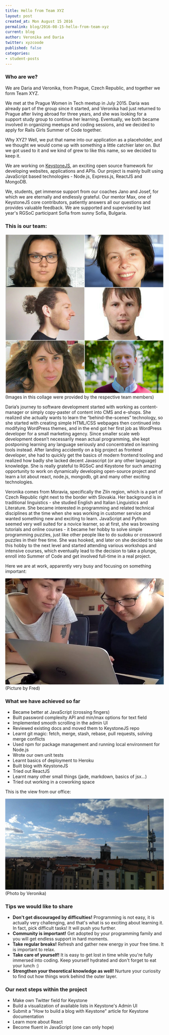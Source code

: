 ```yaml
---
title: Hello from Team XYZ
layout: post
created_at: Mon August 15 2016
permalink: blog/2016-08-15-hello-from-team-xyz
current: blog
author: Veronika and Daria
twitter: xyzcoode
published: false
categories:
- student-posts
---
```


### Who are we?

We are Daria and Veronika, from Prague, Czech Republic, and together we form Team XYZ.

We met at the Prague Women in Tech meetup in July 2015. Daria was already part of the group since it started, and Veronika had just returned to Prague after living abroad for three years, and she was looking for a support study group to continue her learning. Eventually, we both became involved in organizing meetups and coding sessions, and we decided to apply for Rails Girls Summer of Code together.

Why XYZ? Well, we put that name into our application as a placeholder, and we thought we would come up with something a little catchier later on. But we got used to it and we kind of grew to like this name, so we decided to keep it.

We are working on [KeystoneJS](http://keystonejs.com/), an exciting open source framework for developing websites, applications and APIs. Our project is mainly built using JavaScript based technologies - Node.js, Express.js, ReactJS and MongoDB.

We, students, get immense support from our coaches Jano and Josef, for which we are eternally and endlessly grateful. Our mentor Max, one of KeystoneJS core contributors, patiently answers all our questions and provides valuable feedback. We are supported and supervised by last year's RGSoC participant Sofia from sunny Sofia, Bulgaria.

### This is our team:

![Team-XYZ](/img/blog/2016/team-xyz.jpg)
(Images in this collage were provided by the respective team members)

Daria’s journey to software development started with working as content-manager or simply copy-paster of content into CMS and e-shops. She realized she actually wants to learn the “behind-the-scenes” technology, so she started with creating simple HTML/CSS webpages then continued into modifying WordPress themes, and in the end got her first job as WordPress developer for a small marketing agency. Since smaller scale web development doesn’t necessarily mean actual programming, she kept postponing learning any language seriously and concentrated on learning tools instead. After landing accidently on a big project as frontend developer, she had to quickly get the basics of modern frontend tooling and realized how badly she lacked decent Javascript (or any other language) knowledge. She is really grateful to RGSoC and Keystone for such amazing opportunity to work on dynamically developing open-source project and learn a lot about react, node.js, mongodb, git and many other exciting technologies.

Veronika comes from Moravia, specifically the Zlín region, which is a part of Czech Republic right next to the border with Slovakia.
Her background is in traditional linguistics - she studied English and Italian Linguistics and Literature.
She became interested in programming and related technical disciplines at the time when she was working in customer service and wanted something new and exciting to learn. JavaScript and Python seemed very well suited for a novice learner, so at first, she was browsing tutorials and online courses - it became her hobby to solve simple programming puzzles, just like other people like to do sudoku or crossword puzzles in their free time.
She was hooked, and later on she decided to take this hobby to the next level and started attending various workshops and intensive courses, which eventually lead to the decision to take a plunge, enroll into Summer of Code and get involved full-time in a real project.

Here we are at work, apparently very busy and focusing on something important:

![Team-XYZ](/img/blog/2016/xyz-team-working.png)
(Picture by Fred)

### What we have achieved so far

* Became better at JavaScript (crossing fingers)
* Built password complexity API and min/max options for text field
* Implemented smooth scrolling in the admin UI
* Reviewed existing docs and moved them to KeystoneJS repo
* Learnt git magic: fetch, merge, stash, rebase, pull requests, solving merge conflicts
* Used npm for package management and running local environment for Node.js
* Wrote our own unit tests
* Learnt basics of deployment to Heroku
* Built blog with KeystoneJS
* Tried out ReactJS
* Learnt many other small things (jade, markdown, basics of jsx...)
* Tried out working in a coworking space

This is the view from our office:

![Office view](/img/blog/2016/prague-coworking.jpg)
(Photo by Veronika)

### Tips we would like to share

* **Don't get discouraged by difficulties!** Programming is not easy, it is actually very challenging, and that's what is so exciting about learning it. In fact, pick difficult tasks! It will push you further.
* **Community is important!** Get adopted by your programming family and you will get endless support in hard moments.
* **Take regular breaks!** Refresh and gather new energy in your free time. It is important to relax.
* **Take care of yourself!** It is easy to get lost in time while you're fully immersed into coding. Keep yourself hydrated and don't forget to eat your lunch :)
* **Strengthen your theoretical knowledge as well!** Nurture your curiosity to find out how things work behind the outer layer.

### Our next steps within the project

* Make own Twitter field for Keystone
* Build a visualization of available lists in Keystone's Admin UI
* Submit a "How to build a blog with Keystone" article for Keystone documentation
* Learn more about React
* Become fluent in JavaScript (one can only hope)

